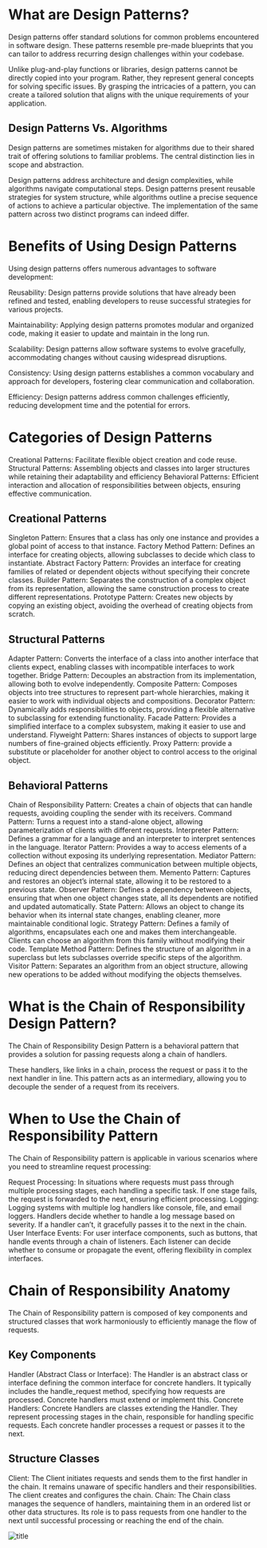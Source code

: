 # What are Design Patterns?

Design patterns offer standard solutions for common problems encountered in software design. These patterns resemble pre-made blueprints that you can tailor to address recurring design challenges within your codebase.

Unlike plug-and-play functions or libraries, design patterns cannot be directly copied into your program. Rather, they represent general concepts for solving specific issues. By grasping the intricacies of a pattern, you can create a tailored solution that aligns with the unique requirements of your application.

## Design Patterns Vs. Algorithms
Design patterns are sometimes mistaken for algorithms due to their shared trait of offering solutions to familiar problems. The central distinction lies in scope and abstraction.

Design patterns address architecture and design complexities, while algorithms navigate computational steps. Design patterns present reusable strategies for system structure, while algorithms outline a precise sequence of actions to achieve a particular objective. The implementation of the same pattern across two distinct programs can indeed differ.

# Benefits of Using Design Patterns
Using design patterns offers numerous advantages to software development:

Reusability: Design patterns provide solutions that have already been refined and tested, enabling developers to reuse successful strategies for various projects.

Maintainability: Applying design patterns promotes modular and organized code, making it easier to update and maintain in the long run.

Scalability: Design patterns allow software systems to evolve gracefully, accommodating changes without causing widespread disruptions.

Consistency: Using design patterns establishes a common vocabulary and approach for developers, fostering clear communication and collaboration.

Efficiency: Design patterns address common challenges efficiently, reducing development time and the potential for errors.

# Categories of Design Patterns

Creational Patterns: Facilitate flexible object creation and code reuse.
Structural Patterns: Assembling objects and classes into larger structures while retaining their adaptability and efficiency
Behavioral Patterns: Efficient interaction and allocation of responsibilities between objects, ensuring effective communication.

## Creational Patterns
Singleton Pattern: Ensures that a class has only one instance and provides a global point of access to that instance.
Factory Method Pattern: Defines an interface for creating objects, allowing subclasses to decide which class to instantiate.
Abstract Factory Pattern: Provides an interface for creating families of related or dependent objects without specifying their concrete classes.
Builder Pattern: Separates the construction of a complex object from its representation, allowing the same construction process to create different representations.
Prototype Pattern: Creates new objects by copying an existing object, avoiding the overhead of creating objects from scratch.

## Structural Patterns

Adapter Pattern: Converts the interface of a class into another interface that clients expect, enabling classes with incompatible interfaces to work together.
Bridge Pattern: Decouples an abstraction from its implementation, allowing both to evolve independently.
Composite Pattern: Composes objects into tree structures to represent part-whole hierarchies, making it easier to work with individual objects and compositions.
Decorator Pattern: Dynamically adds responsibilities to objects, providing a flexible alternative to subclassing for extending functionality.
Facade Pattern: Provides a simplified interface to a complex subsystem, making it easier to use and understand.
Flyweight Pattern: Shares instances of objects to support large numbers of fine-grained objects efficiently.
Proxy Pattern: provide a substitute or placeholder for another object to control access to the original object.

## Behavioral Patterns

Chain of Responsibility Pattern: Creates a chain of objects that can handle requests, avoiding coupling the sender with its receivers.
Command Pattern: Turns a request into a stand-alone object, allowing parameterization of clients with different requests.
Interpreter Pattern: Defines a grammar for a language and an interpreter to interpret sentences in the language.
Iterator Pattern: Provides a way to access elements of a collection without exposing its underlying representation.
Mediator Pattern: Defines an object that centralizes communication between multiple objects, reducing direct dependencies between them.
Memento Pattern: Captures and restores an object’s internal state, allowing it to be restored to a previous state.
Observer Pattern: Defines a dependency between objects, ensuring that when one object changes state, all its dependents are notified and updated automatically.
State Pattern: Allows an object to change its behavior when its internal state changes, enabling cleaner, more maintainable conditional logic.
Strategy Pattern: Defines a family of algorithms, encapsulates each one and makes them interchangeable. Clients can choose an algorithm from this family without modifying their code.
Template Method Pattern: Defines the structure of an algorithm in a superclass but lets subclasses override specific steps of the algorithm.
Visitor Pattern: Separates an algorithm from an object structure, allowing new operations to be added without modifying the objects themselves.

# What is the Chain of Responsibility Design Pattern?

The Chain of Responsibility Design Pattern is a behavioral pattern that provides a solution for passing requests along a chain of handlers.

These handlers, like links in a chain, process the request or pass it to the next handler in line. This pattern acts as an intermediary, allowing you to decouple the sender of a request from its receivers.

# When to Use the Chain of Responsibility Pattern
The Chain of Responsibility pattern is applicable in various scenarios where you need to streamline request processing:

Request Processing: In situations where requests must pass through multiple processing stages, each handling a specific task. If one stage fails, the request is forwarded to the next, ensuring efficient processing.
Logging: Logging systems with multiple log handlers like console, file, and email loggers. Handlers decide whether to handle a log message based on severity. If a handler can’t, it gracefully passes it to the next in the chain.
User Interface Events: For user interface components, such as buttons, that handle events through a chain of listeners. Each listener can decide whether to consume or propagate the event, offering flexibility in complex interfaces.

# Chain of Responsibility Anatomy
The Chain of Responsibility pattern is composed of key components and structured classes that work harmoniously to efficiently manage the flow of requests.

## Key Components
Handler (Abstract Class or Interface): The Handler is an abstract class or interface defining the common interface for concrete handlers. It typically includes the handle_request method, specifying how requests are processed. Concrete handlers must extend or implement this.
Concrete Handlers: Concrete Handlers are classes extending the Handler. They represent processing stages in the chain, responsible for handling specific requests. Each concrete handler processes a request or passes it to the next.

## Structure Classes
Client: The Client initiates requests and sends them to the first handler in the chain. It remains unaware of specific handlers and their responsibilities. The client creates and configures the chain.
Chain: The Chain class manages the sequence of handlers, maintaining them in an ordered list or other data structures. Its role is to pass requests from one handler to the next until successful processing or reaching the end of the chain.

![title](Images/COR_diagram.jpg)



